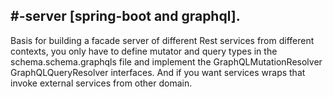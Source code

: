 #-server [spring-boot and graphql].
----------
Basis for building a facade server of different Rest services from different contexts, you only have to define mutator and query types in the schema.schema.graphqls file and implement the GraphQLMutationResolver GraphQLQueryResolver interfaces. And if you want services wraps that invoke external services from other domain.

